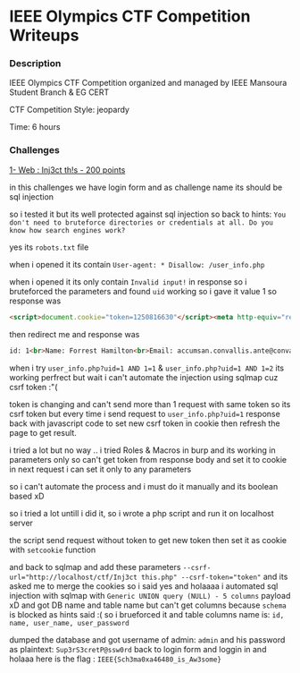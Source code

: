 # IEEE Olympics CTF Competition Writeups

### Description
IEEE Olympics CTF Competition organized and managed by IEEE Mansoura Student Branch & EG CERT

CTF Competition Style: jeopardy

Time: 6 hours

### Challenges
[1- Web : Inj3ct th!s - 200 points](https://github.com/D4rkTT/IEEE-Olympics-CTF-Writeups#)

in this challenges we have login form and as challenge name its should be sql injection

so i tested it but its well protected against sql injection
so back to hints:
```You don't need to bruteforce directories or credentials at all. Do you know how search engines work?```

yes its ``robots.txt`` file

when i opened it its contain ``User-agent: * Disallow: /user_info.php``

when i opened it its only contain ``Invalid input!`` in response so i bruteforced the parameters and found ``uid`` working so i gave it value 1 
so response was 
```html
<script>document.cookie="token=1250816630"</script><meta http-equiv="refresh" content="time; URL=user_info.php?uid=1"/>
```
then redirect me and response was
```html
id: 1<br>Name: Forrest Hamilton<br>Email: accumsan.convallis.ante@convallis.net<br><script>document.cookie="token=320196787"</script>
```
when i try ``user_info.php?uid=1 AND 1=1`` & ``user_info.php?uid=1 AND 1=2`` its working perfrect but wait i can't automate the injection using sqlmap cuz csrf token :"(

token is changing and can't send more than 1 request with same token so its csrf token but every time i send request to ``user_info.php?uid=1`` response back with javascript code to set new csrf token in cookie then refresh the page to get result.

i tried a lot but no way .. i tried Roles & Macros in burp and its working in parameters only so can't get token from response body and set it to cookie in next request i can set it only to any parameters

so i can't automate the process and i must do it manually and its boolean based xD

so i tried a lot untill i did it, so i wrote a php script and run it on localhost server

the script send request without token to get new token then set it as cookie with ``setcookie`` function

and back to sqlmap and add these parameters `` --csrf-url="http://localhost/ctf/Inj3ct this.php" --csrf-token="token" `` and its asked me to merge the cookies so i said yes and holaaaa i automated sql injection with sqlmap with ``Generic UNION query (NULL) - 5 columns`` payload xD
and got DB name and table name but can't get columns because ``schema`` is blocked as hints said :(
so i brueforced it and table columns name is: `id, name, user_name, user_password`

dumped the database and got username of admin: ``admin`` and his password as plaintext: ``Sup3rS3cretP@ssw0rd``
back to login form and loggin in and holaaa here is the flag :  ````IEEE{Sch3ma0xa46480_is_Aw3some}````
